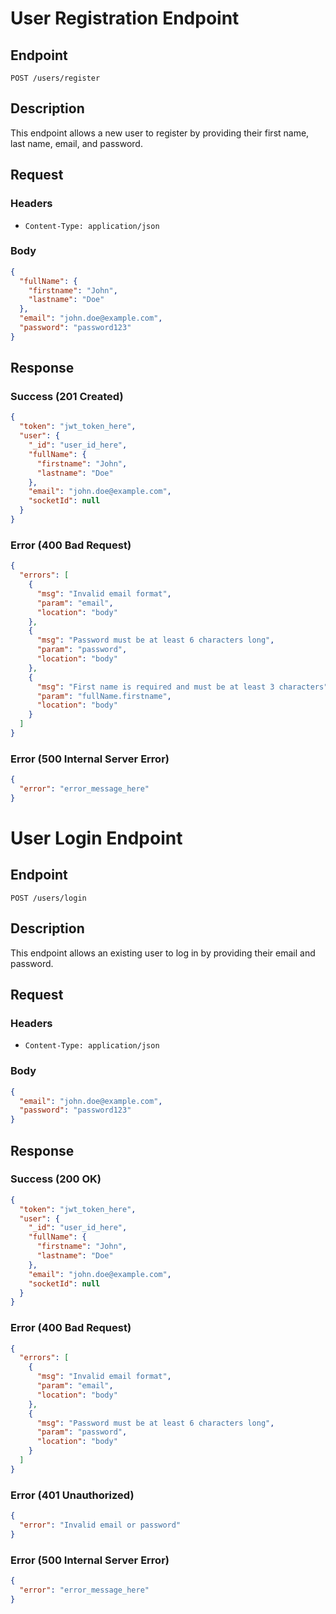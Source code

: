 # User Registration Endpoint

## Endpoint

`POST /users/register`

## Description

This endpoint allows a new user to register by providing their first name, last name, email, and password.

## Request

### Headers

- `Content-Type: application/json`

### Body

```json
{
  "fullName": {
    "firstname": "John",
    "lastname": "Doe"
  },
  "email": "john.doe@example.com",
  "password": "password123"
}
```

## Response

### Success (201 Created)

```json
{
  "token": "jwt_token_here",
  "user": {
    "_id": "user_id_here",
    "fullName": {
      "firstname": "John",
      "lastname": "Doe"
    },
    "email": "john.doe@example.com",
    "socketId": null
  }
}
```

### Error (400 Bad Request)

```json
{
  "errors": [
    {
      "msg": "Invalid email format",
      "param": "email",
      "location": "body"
    },
    {
      "msg": "Password must be at least 6 characters long",
      "param": "password",
      "location": "body"
    },
    {
      "msg": "First name is required and must be at least 3 characters",
      "param": "fullName.firstname",
      "location": "body"
    }
  ]
}
```

### Error (500 Internal Server Error)

```json
{
  "error": "error_message_here"
}
```

# User Login Endpoint

## Endpoint

`POST /users/login`

## Description

This endpoint allows an existing user to log in by providing their email and password.

## Request

### Headers

- `Content-Type: application/json`

### Body

```json
{
  "email": "john.doe@example.com",
  "password": "password123"
}
```

## Response

### Success (200 OK)

```json
{
  "token": "jwt_token_here",
  "user": {
    "_id": "user_id_here",
    "fullName": {
      "firstname": "John",
      "lastname": "Doe"
    },
    "email": "john.doe@example.com",
    "socketId": null
  }
}
```

### Error (400 Bad Request)

```json
{
  "errors": [
    {
      "msg": "Invalid email format",
      "param": "email",
      "location": "body"
    },
    {
      "msg": "Password must be at least 6 characters long",
      "param": "password",
      "location": "body"
    }
  ]
}
```

### Error (401 Unauthorized)

```json
{
  "error": "Invalid email or password"
}
```

### Error (500 Internal Server Error)

```json
{
  "error": "error_message_here"
}
```
